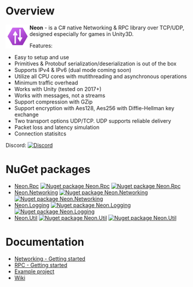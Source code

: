 # Overview

<img align="left" src="https://github.com/Agasper/Neon.NetRpc/raw/master/logo.png" width="64"/>

**Neon** - is a C# native Networking & RPC library over TCP/UDP, designed especially for games in Unity3D. 


Features:
* Easy to setup and use
* Primitives & Protobuf serialization/deserialization is out of the box
* Supports IPv4 & IPv6 (dual mode coming soon)
* Utilize all CPU cores with mutithreading and asynchronous operations
* Minimum traffic overhead
* Works with Unity (tested on 2017+)
* Works with messages, not a streams
* Support compression with GZip
* Support encryption with Aes128, Aes256 with Diffie-Hellman key exchange
* Two transport options UDP/TCP. UDP supports reliable delivery
* Packet loss and latency simulation
* Connection statisitcs

Discord: [![Discord](https://img.shields.io/discord/1022151329122095165)](https://discord.gg/gwQtFyxTNM)



# NuGet packages

* [Neon.Rpc](https://www.nuget.org/packages/Neon.Rpc/) [![Nuget package Neon.Rpc](https://img.shields.io/nuget/v/Neon.Rpc)](https://www.nuget.org/packages/Neon.Rpc/) [![Nuget package Neon.Rpc](https://img.shields.io/nuget/dt/Neon.Rpc)](https://www.nuget.org/packages/Neon.Rpc/)
* [Neon.Networking](https://www.nuget.org/packages/Neon.Networking/)  [![Nuget package Neon.Networking](https://img.shields.io/nuget/v/Neon.Networking)](https://www.nuget.org/packages/Neon.Networking/) [![Nuget package Neon.Networking](https://img.shields.io/nuget/dt/Neon.Networking)](https://www.nuget.org/packages/Neon.Networking/)
* [Neon.Logging](https://www.nuget.org/packages/Neon.Logging/)  [![Nuget package Neon.Logging](https://img.shields.io/nuget/v/Neon.Logging)](https://www.nuget.org/packages/Neon.Logging/) [![Nuget package Neon.Logging](https://img.shields.io/nuget/dt/Neon.Logging)](https://www.nuget.org/packages/Neon.Logging/)
* [Neon.Util](https://www.nuget.org/packages/Neon.Util/)  [![Nuget package Neon.Util](https://img.shields.io/nuget/v/Neon.Util)](https://www.nuget.org/packages/Neon.Util/) [![Nuget package Neon.Util](https://img.shields.io/nuget/dt/Neon.Util)](https://www.nuget.org/packages/Neon.Util/)

# Documentation

* [Networking - Getting started](https://github.com/Agasper/Neon.NetRpc/wiki/Networking-Getting-started)
* [RPC - Getting started](https://github.com/Agasper/Neon.NetRpc/wiki/RPC-Getting-started)
* [Example project](https://github.com/Agasper/Neon.NetRpc/wiki/Example-project)
* [Wiki](https://github.com/Agasper/Neon.NetRpc/wiki)
